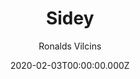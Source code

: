 ---
title: Sidey
github: https://github.com/ronv/sidey
demo: https://sidey-jekyll.netlify.com/
author: Ronalds Vilcins
date: 2020-02-03T00:00:00.000Z
ssg:
  - Jekyll
category:
  - Blog
description: Simple and minimalistic jekyll blogging theme
draft: true
publish_date: '2020-01-30T18:13:54Z'
update_date: '2022-07-31T17:46:16Z'
github_star: 422
github_fork: 186
---